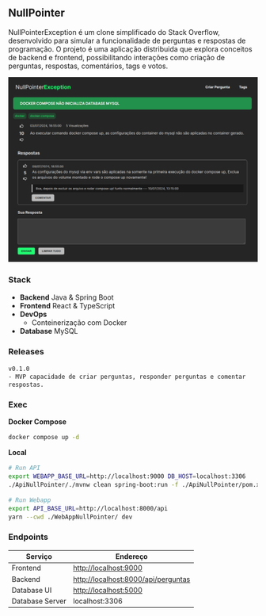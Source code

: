 ## NullPointer

NullPointerException é um clone simplificado do Stack Overflow, desenvolvido para simular a funcionalidade de perguntas e respostas de programação. O projeto é uma aplicação distribuida que explora conceitos de backend e frontend, possibilitando interações como criação de perguntas, respostas, comentários, tags e votos.

![nullpointer](./docs/imgs/nullpointer.png)

### Stack

- __Backend__ Java & Spring Boot
- __Frontend__ React & TypeScript
- __DevOps__ 
    - Conteinerização com Docker
- __Database__ MySQL

### Releases

```
v0.1.0
- MVP capacidade de criar perguntas, responder perguntas e comentar respostas.
```

### Exec

__Docker Compose__

```sh
docker compose up -d
```

__Local__

```sh
# Run API
export WEBAPP_BASE_URL=http://localhost:9000 DB_HOST=localhost:3306
./ApiNullPointer/./mvnw clean spring-boot:run -f ./ApiNullPointer/pom.xml
```

```sh
# Run Webapp
export API_BASE_URL=http://localhost:8000/api
yarn --cwd ./WebAppNullPointer/ dev
```

### Endpoints

| Serviço | Endereço | 
| --- | --- |
| Frontend | [http://localhost:9000](http://localhost:9000) |
| Backend | [http://localhost:8000/api/perguntas](http://localhost:8000/api/perguntas) |
| Database UI | [http://localhost:5000](http://localhost:5000) |
| Database Server | localhost:3306 |